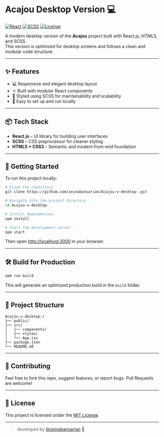 # Acajou Desktop Version 💻

[![React](https://img.shields.io/badge/React-%5E18.0.0-61DAFB?style=flat&logo=react)](https://reactjs.org/)
[![SCSS](https://img.shields.io/badge/SCSS-CSS%20With%20Superpowers-cc6699?style=flat&logo=sass&logoColor=white)](https://sass-lang.com/)
[![License](https://img.shields.io/badge/License-MIT-blue.svg)](LICENSE)

A modern desktop version of the **Acajou** project built with React.js, HTML5, and SCSS.  
This version is optimized for desktop screens and follows a clean and modular code structure.

---

## ✨ Features

- 💻 Responsive and elegant desktop layout  
- ⚛️ Built with modular React components  
- 🎨 Styled using SCSS for maintainability and scalability  
- 🚀 Easy to set up and run locally

---

## 📦 Tech Stack

- **React.js** – UI library for building user interfaces  
- **SCSS** – CSS preprocessor for cleaner styling  
- **HTML5 + CSS3** – Semantic and modern front-end foundation

---

## 🚀 Getting Started

To run this project locally:

```bash
# Clone the repository
git clone https://github.com/zeinabansarian/Acajou-v-desktop-.git

# Navigate into the project directory
cd Acajou-v-desktop-

# Install dependencies
npm install

# Start the development server
npm start
```

Then open [http://localhost:3000](http://localhost:3000) in your browser.

---

## 🛠 Build for Production

```bash
npm run build
```

This will generate an optimized production build in the `build` folder.

---

## 📁 Project Structure

```
Acajou-v-desktop-/
├── public/
├── src/
│   ├── components/
│   ├── styles/
│   └── App.jsx
├── package.json
└── README.md
```

---

## 🤝 Contributing

Feel free to fork this repo, suggest features, or report bugs. Pull Requests are welcome!

---

## 📄 License

This project is licensed under the [MIT License](./LICENSE).

---

> developed by [@zeinabansarian](https://github.com/zeinabansarian) 💜
